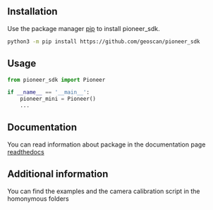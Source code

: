 ## Installation

Use the package manager [pip](https://pip.pypa.io/en/stable/) to install pioneer_sdk.

```bash
python3 -m pip install https://github.com/geoscan/pioneer_sdk
```
## Usage

```python
from pioneer_sdk import Pioneer

if __name__ == '__main__':
    pioneer_mini = Pioneer()
    ...
```

## Documentation

You can read information about package in the documentation page 
[readthedocs](https://pioneer-doc.readthedocs.io/ru/master/)

## Additional information

You can find the examples and the camera calibration script in the homonymous folders
